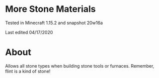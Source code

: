 # More Stone Materials

Tested in Minecraft 1.15.2 and snapshot 20w16a

Last edited 04/17/2020

# About

Allows all stone types when building stone tools or furnaces.  Remember, flint is a kind of stone!
